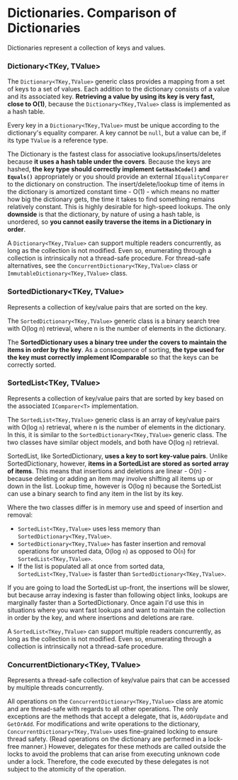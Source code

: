 # Dictionaries. Comparison of Dictionaries

Dictionaries represent a collection of keys and values.

### Dictionary&lt;TKey, TValue&gt;

The `Dictionary<TKey,TValue>` generic class provides a mapping from a set of keys to a set of values. Each addition to the dictionary consists of a value and its associated key. **Retrieving a value by using its key is very fast, close to O\(1\)**, because the `Dictionary<TKey,TValue>` class is implemented as a hash table.

Every key in a `Dictionary<TKey,TValue>` must be unique according to the dictionary's equality comparer. A key cannot be `null`, but a value can be, if its type `TValue` is a reference type.

 The Dictionary is the fastest class for associative lookups/inserts/deletes because **it uses a hash table under the covers**. Because the keys are hashed, **the key type should correctly implement `GetHashCode()` and `Equals()`** appropriately or you should provide an external `IEqualityComparer` to the dictionary on construction. The insert/delete/lookup time of items in the dictionary is amortized constant time - O\(1\) - which means no matter how big the dictionary gets, the time it takes to find something remains relatively constant. This is highly desirable for high-speed lookups. The only **downside** is that the dictionary, by nature of using a hash table, is unordered, so **you cannot easily traverse the items in a Dictionary in order**.

A `Dictionary<TKey,TValue>` can support multiple readers concurrently, as long as the collection is not modified. Even so, enumerating through a collection is intrinsically not a thread-safe procedure. For thread-safe alternatives, see the `ConcurrentDictionary<TKey,TValue>` class or `ImmutableDictionary<TKey,TValue>` class.

### SortedDictionary&lt;TKey, TValue&gt;

Represents a collection of key/value pairs that are sorted on the key.

The `SortedDictionary<TKey,TValue>` generic class is a binary search tree with O\(log n\) retrieval, where n is the number of elements in the dictionary. 

The **SortedDictionary uses a binary tree under the covers to maintain the items in order by the key**. As a consequence of sorting, **the type used for the key must correctly implement IComparable** so that the keys can be correctly sorted. 

### SortedList&lt;TKey, TValue&gt;

Represents a collection of key/value pairs that are sorted by key based on the associated `IComparer<T>` implementation.

The `SortedList<TKey,TValue>` generic class is an array of key/value pairs with O\(log `n`\) retrieval, where n is the number of elements in the dictionary. In this, it is similar to the `SortedDictionary<TKey,TValue>` generic class. The two classes have similar object models, and both have O\(log `n`\) retrieval. 

SortedList, like SortedDictionary, **uses a key to sort key-value pairs**. Unlike SortedDictionary, however, **items in a SortedList are stored as sorted array of items**. This means that insertions and deletions are linear - O\(n\) - because deleting or adding an item may involve shifting all items up or down in the list. Lookup time, however is O\(log n\) because the SortedList can use a binary search to find any item in the list by its key. 

Where the two classes differ is in memory use and speed of insertion and removal:

* `SortedList<TKey,TValue>` uses less memory than `SortedDictionary<TKey,TValue>`.
* `SortedDictionary<TKey,TValue>` has faster insertion and removal operations for unsorted data, O\(log `n`\) as opposed to O\(`n`\) for `SortedList<TKey,TValue>`.
* If the list is populated all at once from sorted data, `SortedList<TKey,TValue>` is faster than `SortedDictionary<TKey,TValue>`.

If you are going to load the SortedList up-front, the insertions will be slower, but because array indexing is faster than following object links, lookups are marginally faster than a SortedDictionary. Once again I'd use this in situations where you want fast lookups and want to maintain the collection in order by the key, and where insertions and deletions are rare. 

A `SortedList<TKey,TValue>` can support multiple readers concurrently, as long as the collection is not modified. Even so, enumerating through a collection is intrinsically not a thread-safe procedure. 

### ConcurrentDictionary&lt;TKey, TValue&gt;

Represents a thread-safe collection of key/value pairs that can be accessed by multiple threads concurrently.

All operations on the `ConcurrentDictionary<TKey,TValue>` class are atomic and are thread-safe with regards to all other operations.  The only exceptions are the methods that accept a delegate, that is, `AddOrUpdate` and `GetOrAdd`. For modifications and write operations to the dictionary, `ConcurrentDictionary<TKey,TValue>` uses fine-grained locking to ensure thread safety. \(Read operations on the dictionary are performed in a lock-free manner.\) However, delegates for these methods are called outside the locks to avoid the problems that can arise from executing unknown code under a lock. Therefore, the code executed by these delegates is not subject to the atomicity of the operation.

